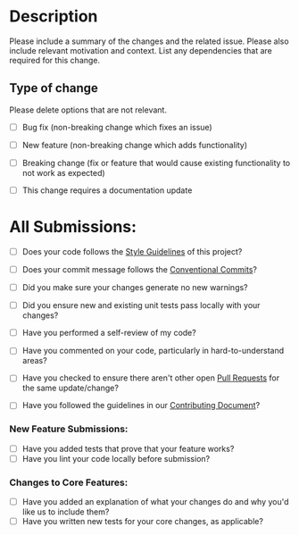 # Description

Please include a summary of the changes and the related issue. Please also include relevant motivation and context. List any dependencies that are required for this change.


## Type of change

Please delete options that are not relevant.

* [ ] Bug fix (non-breaking change which fixes an issue)
* [ ] New feature (non-breaking change which adds functionality)
* [ ] Breaking change (fix or feature that would cause existing functionality to not work as expected)
* [ ] This change requires a documentation update


# All Submissions:

* [ ] Does your code follows the [Style Guidelines](https://github.com/kodecocodes/swift-style-guide) of this project?
* [ ] Does your commit message follows the [Conventional Commits](https://www.conventionalcommits.org/en/v1.0.0/#summary)?
* [ ] Did you make sure your changes generate no new warnings?
* [ ] Did you ensure new and existing unit tests pass locally with your changes?
* [ ] Have you performed a self-review of my code?
* [ ] Have you commented on your code, particularly in hard-to-understand areas?
* [ ] Have you checked to ensure there aren't other open [Pull Requests](../../../pulls) for the same update/change?
* [ ] Have you followed the guidelines in our [Contributing Document](https://github.com/rokon-mlbd/test_repo/blob/main/CONTRIBUTING.md)?


### New Feature Submissions:

* [ ] Have you added tests that prove that your feature works?
* [ ] Have you lint your code locally before submission?

### Changes to Core Features:

* [ ] Have you added an explanation of what your changes do and why you'd like us to include them?
* [ ] Have you written new tests for your core changes, as applicable?
